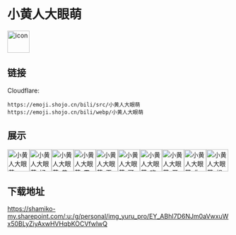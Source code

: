 # 小黄人大眼萌
<img src="https://emoji.shojo.cn/bili/src/小黄人大眼萌/icon.png" width="50" height="50" alt="icon">

## 链接
Cloudflare:
```
https://emoji.shojo.cn/bili/src/小黄人大眼萌
https://emoji.shojo.cn/bili/webp/小黄人大眼萌
```
## 展示
<img src="https://emoji.shojo.cn/bili/src/小黄人大眼萌/小黄人大眼萌-一起玩.png" width="50" height="50" alt="小黄人大眼萌-一起玩"><img src="https://emoji.shojo.cn/bili/src/小黄人大眼萌/小黄人大眼萌-好事花生.png" width="50" height="50" alt="小黄人大眼萌-好事花生"><img src="https://emoji.shojo.cn/bili/src/小黄人大眼萌/小黄人大眼萌-恭喜发财.png" width="50" height="50" alt="小黄人大眼萌-恭喜发财"><img src="https://emoji.shojo.cn/bili/src/小黄人大眼萌/小黄人大眼萌-震惊.png" width="50" height="50" alt="小黄人大眼萌-震惊"><img src="https://emoji.shojo.cn/bili/src/小黄人大眼萌/小黄人大眼萌-干的漂亮.png" width="50" height="50" alt="小黄人大眼萌-干的漂亮"><img src="https://emoji.shojo.cn/bili/src/小黄人大眼萌/小黄人大眼萌-可爱.png" width="50" height="50" alt="小黄人大眼萌-可爱"><img src="https://emoji.shojo.cn/bili/src/小黄人大眼萌/小黄人大眼萌-欢呼.png" width="50" height="50" alt="小黄人大眼萌-欢呼"><img src="https://emoji.shojo.cn/bili/src/小黄人大眼萌/小黄人大眼萌-开心.png" width="50" height="50" alt="小黄人大眼萌-开心"><img src="https://emoji.shojo.cn/bili/src/小黄人大眼萌/小黄人大眼萌-你好.png" width="50" height="50" alt="小黄人大眼萌-你好"><img src="https://emoji.shojo.cn/bili/src/小黄人大眼萌/小黄人大眼萌-想吃.png" width="50" height="50" alt="小黄人大眼萌-想吃">

## 下载地址

https://shamiko-my.sharepoint.com/:u:/g/personal/img_yuru_pro/EY_ABhI7D6NJm0aVwxuWx50BLyZiyAxwHVHqbKOCVfwlwQ
